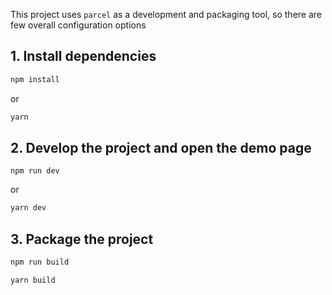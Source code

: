 This project uses `parcel` as a development and packaging tool, so there are few overall configuration options

## 1. Install dependencies

```bash
npm install
```

or

```bash
yarn
```

## 2. Develop the project and open the demo page

```base
npm run dev
```

or

```bash
yarn dev
```

## 3. Package the project

```bash
npm run build
```

```bash
yarn build
```
